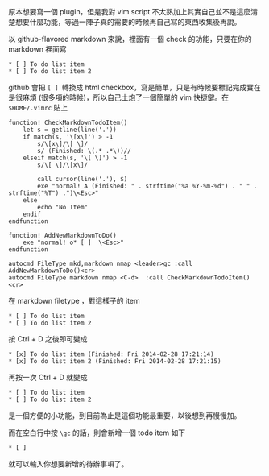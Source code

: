 <!--
.. link: 
.. description: 
.. tags: all
.. date: 2014/02/28 17:14:13
.. title: Two keyshots for github-flavor style markdown todo list in vim
.. slug: 20140228_one-keyshot-for-github-flavor-style-markdown-todo-list-in-vim
-->

原本想要寫一個 plugin，但是我對 vim script 不太熟加上其實自己並不是這麼清楚想要什麼功能，等過一陣子真的需要的時候再自己寫的東西收集後再說。

以 github-flavored markdown 來說，裡面有一個 check 的功能，只要在你的 markdown 裡面寫

```
* [ ] To do list item
* [ ] To do list item 2
```
github 會把 `[ ] `轉換成 html checkbox，寫是簡單，只是有時候要標記完成實在是很麻煩 (很多項的時候)，所以自己土炮了一個簡單的 vim 快捷鍵。在 `$HOME/.vimrc` 貼上

```
function! CheckMarkdownTodoItem()
    let s = getline(line('.')) 
    if match(s, '\[x\]') > -1
        s/\[x\]/\[ \]/ 
        s/ (Finished: \(.* .*\))//
    elseif match(s, '\[ \]') > -1
        s/\[ \]/\[x\]/ 

        call cursor(line('.'), $)
        exe "normal! A (Finished: " . strftime("%a %Y-%m-%d") . " " . strftime("%T") .")\<Esc>"
    else
        echo "No Item"
    endif
endfunction

function! AddNewMarkdownToDo()
    exe "normal! o* [ ]  \<Esc>"
endfunction

autocmd FileType mkd,markdown nmap <leader>gc :call AddNewMarkdownToDo()<cr>
autocmd FileType markdown nmap <C-d>  :call CheckMarkdownTodoItem()<cr>
```

在 markdown filetype ，對這樣子的 item

```
* [ ] To do list item
* [ ] To do list item 2
```

按 Ctrl + D 之後即可變成

```
* [x] To do list item (Finished: Fri 2014-02-28 17:21:14)
* [x] To do list item 2 (Finished: Fri 2014-02-28 17:21:15)
```

再按一次  Ctrl + D 就變成

```
* [ ] To do list item
* [ ] To do list item 2
```

是一個方便的小功能，到目前為止是這個功能最重要，以後想到再慢慢加。

而在空白行中按 `\gc` 的話，則會新增一個 todo item  如下

```
* [ ] 
```

就可以輸入你想要新增的待辦事項了。
